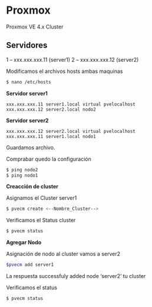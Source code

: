 # Proxmox
Proxmox VE 4.x Cluster 

## Servidores

1 – xxx.xxx.xxx.11 (server1)
2 – xxx.xxx.xxx.12 (server2)

Modificamos el archivos hosts ambas maquinas
```bash
$ nano /etc/hosts
```
<b>Servidor server1</b> 
```
xxx.xxx.xxx.11 server1.local virtual pvelocalhost
xxx.xxx.xxx.12 server2.local nodo2
```
<b>Servidor server2</b> 
```
xxx.xxx.xxx.12 server2.local virtual pvelocalhost
xxx.xxx.xxx.11 server1.local nodo1
```
Guardamos archivo.

Comprabar quedo la configuración

```bash
$ ping nodo2
$ ping nodo1
```
<b>Creacción de cluster</b>

Asignamos el Cluster server1
```bash
$ pvecm create <--Nombre_Cluster-->
```

Verificamos el Status cluster
```bash
$ pvecm status
```
<b>Agregar Nodo</b>

Asignación de nodo al cluster vamos a server2
```bash
$pvecm add server1
```
La respuesta successfuly added node ‘server2’ tu cluster

Verificamos el status 
```bash
$ pvecm status
```




